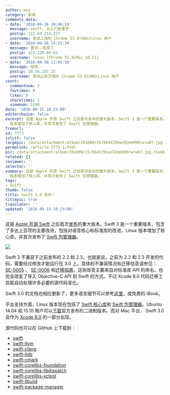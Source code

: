 ```yaml
---
author: wxy
category: 新闻
comments_data:
- date: '2016-09-16 10:46:18'
  message: swift, 从入门到重学
  postip: 222.69.214.227
  username: 来自上海的 Chrome 53.0|GNU/Linux 用户
- date: '2016-09-16 15:31:34'
  message: 重学——笑哭了
  postip: 123.120.84.63
  username: linux [Chrome 52.0|Mac 10.11]
- date: '2016-09-30 11:03:56'
  message: 哈哈
  postip: 58.56.107.22
  username: 来自山东济南的 Chrome 53.0|GNU/Linux 用户
count:
  commentnum: 3
  favtimes: 0
  likes: 0
  sharetimes: 1
  viewnum: 5180
date: '2016-09-15 10:23:00'
editorchoice: false
excerpt: 这是 Apple 开源 Swift 之后首次发布的重大版本。Swift 3 是一个重要版本，包含了多达上百项的主要改进，包括对语言核心和标准库的改进，Linux
  版本增加了核心库，并首次发布了 Swift 包管理器。
fromurl: ''
id: 7773
islctt: false
largepic: /data/attachment/album/201609/15/064535hws92mm990rwrw07.jpg
permalink: /article-7773-1.html
pic: /data/attachment/album/201609/15/064535hws92mm990rwrw07.jpg.thumb.jpg
related: []
reviewer: ''
selector: ''
summary: 这是 Apple 开源 Swift 之后首次发布的重大版本。Swift 3 是一个重要版本，包含了多达上百项的主要改进，包括对语言核心和标准库的改进，Linux
  版本增加了核心库，并首次发布了 Swift 包管理器。
tags:
- Swift
thumb: false
title: Swift 3.0 发布！
titlepic: true
translator: ''
updated: '2016-09-15 10:23:00'
---
```


这是 [Apple 开源 Swift](/article-6689-1.html) 之后首次[发布](https://swift.org/blog/swift-3-0-released/)的重大版本。Swift 3 是一个重要版本，包含了多达上百项的主要改进，包括对语言核心和标准库的改进，Linux 版本增加了核心库，并首次发布了 [Swift 包管理器](https://swift.org/package-manager)。


![](/data/attachment/album/201609/15/064535hws92mm990rwrw07.jpg)


Swift 3 不兼容于之前发布的 2.2 和 2.3，也就是说，之前为 2.2 和 2.3 开发的代码，需要经过修改才能运行在 3.0 上。具体的不兼容情况和迁移信息请参见： [SE-0005](https://github.com/apple/swift-evolution/blob/master/proposals/0005-objective-c-name-translation.md) 、 [SE-0006](https://github.com/apple/swift-evolution/blob/master/proposals/0006-apply-api-guidelines-to-the-standard-library.md) 和[迁移指南](https://swift.org/migration-guide/)。这些改变主要来自对标准库 API 的命名，也完全改变了导入 Objective-C API 到 Swift 的方式。不过 Xcode 8.0 代码迁移工具能自动处理许多必要的源代码变化。


Swift 3.0 的文档也相应更新了，更多语言细节可以参考[这里](https://swift.org/documentation/#the-swift-programming-language)，或免费的 iBook。


平台支持方面，Linux 版本现在包括了 [Swift 核心库](https://swift.org/core-libraries/)和 [Swift 包管理器](https://swift.org/package-manager)。Ubuntu 14.04 和 15.10 用户可以[下载](https://swift.org/download/)官方发布的二进制版本。而对 Mac 平台， Swift 3.0 会作为 [Xcode 8.0](https://itunes.apple.com/app/xcode/id497799835) 的一部分出现。


源代码也可以在 GitHub 上下载到：


* [swift](https://github.com/apple/swift)
* [swift-llvm](https://github.com/apple/swift-llvm)
* [swift-clang](https://github.com/apple/swift-clang)
* [swift-lldb](https://github.com/apple/swift-lldb)
* [swift-cmark](https://github.com/apple/swift-cmark)
* [swift-corelibs-foundation](https://github.com/apple/swift-corelibs-foundation)
* [swift-corelibs-libdispatch](https://github.com/apple/swift-corelibs-libdispatch)
* [swift-corelibs-xctest](https://github.com/apple/swift-corelibs-xctest)
* [swift-llbuild](https://github.com/apple/swift-llbuild)
* [swift-package-manager](https://github.com/apple/swift-package-manager)
